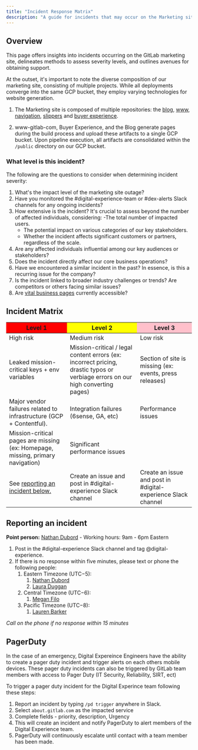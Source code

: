 ```yaml
---
title: "Incident Response Matrix"
description: "A guide for incidents that may occur on the Marketing site"
---
```


## Overview

This page offers insights into incidents occurring on the GitLab marketing site, delineates methods to assess severity levels, and outlines avenues for obtaining support.

At the outset, it's important to note the diverse composition of our marketing site, consisting of multiple projects. While all deployments converge into the same GCP bucket, they employ varying technologies for website generation.

1. The Marketing site is composed of multiple repositories: the [blog](https://gitlab.com/gitlab-com/marketing/digital-experience/gitlab-blog), [www](https://gitlab.com/gitlab-com/www-gitlab-com), [navigation](https://gitlab.com/gitlab-com/marketing/digital-experience/navigation), [slippers](https://gitlab.com/gitlab-com/marketing/digital-experience/slippers-ui) and [buyer experience](https://gitlab.com/gitlab-com/marketing/digital-experience/buyer-experience).

1. www-gitlab-com, Buyer Experience, and the Blog generate pages during the build process and upload these artifacts to a single GCP bucket. Upon pipeline execution, all artifacts are consolidated within the `/public` directory on our GCP bucket.

### What level is this incident?

The following are the questions to consider when determining incident severity:

1. What's the impact level of the marketing site outage?
1. Have you monitored the #digital-experience-team or #dex-alerts Slack channels for any ongoing incidents?
1. How extensive is the incident? It's crucial to assess beyond the number of affected individuals, considering:
    -The total number of impacted users.
    - The potential impact on various categories of our key stakeholders.
    - Whether the incident affects significant customers or partners, regardless of the scale.
1. Are any affected individuals influential among our key audiences or stakeholders?
1. Does the incident directly affect our core business operations?
1. Have we encountered a similar incident in the past? In essence, is this a recurring issue for the company?
1. Is the incident linked to broader industry challenges or trends? Are competitors or others facing similar issues?
1. Are [vital business pages](https://gitlab-com.gitlab.io/content-sites/handbook/mr5699/handbook/marketing/digital-experience/contentful-cms/#for-top-10-most-visitedimpactful-pages) currently accessible?

## Incident Matrix

<table class="table table-striped table-bordered">
<thead>
<tr>
<th style="background:red">Level 1</th>
<th  style="background:yellow">Level 2</th>
<th  style="background:pink">Level 3</th>
</tr>
</thead>
<tbody>
<tr>
<td>High risk</td>
<td>Medium risk</td>
<td>Low risk</td>
</tr>
<tr>
<td>Leaked mission-critical keys + env variables</td>
<td>Mission-critical / legal content errors (ex: incorrect pricing, drastic typos or verbiage errors on our high converting pages)</td>
<td>Section of site is missing (ex: events, press releases)</td>
</tr>
<tr>
<td>Major vendor failures related to infrastructure (GCP + Contentful).</td>
<td>Integration failures (6sense, GA, etc)</td>
<td>Performance issues</td>
</tr>
<tr>
<td>Mission-critical pages are missing (ex: Homepage, missing, primary navigation)</td>
<td>Significant performance issues</td>
<td></td>
</tr>
<tr>
<td>See <a href="#reporting-an-incident">reporting an incident below.</a></td>
<td>Create an issue and post in #digital-experience Slack channel</td>
<td>Create an issue and post in #digital-experience Slack channel</td>
</tr>
</tbody>
</table>

## Reporting an incident

**Point person:** [Nathan Dubord](https://gitlab.enterprise.slack.com/archives/D021YDB4FM4) - Working hours: 9am - 6pm Eastern

1. Post in the #digital-experience Slack channel and tag @digital-experience.
1. If there is no response within five minutes, please text or phone the following people:
    1. Eastern Timezone (UTC−5):
        1. [Nathan Dubord](https://gitlab.enterprise.slack.com/archives/D021YDB4FM4)
        2. [Laura Duggan](https://gitlab.enterprise.slack.com/archives/D01H18BBUTW)
    2. Central Timezone (UTC−6):
        1. [Megan Filo](https://gitlab.enterprise.slack.com/archives/D02SNEUHZ3L)
    3. Pacific Timezone (UTC−8):
        1. [Lauren Barker](https://gitlab.enterprise.slack.com/archives/D0168EQ62EP)

_Call on the phone if no response within 15 minutes_

## PagerDuty

In the case of an emergency, Digital Expereince Engineers have the ability to create a pager duty incident and trigger alerts on each others mobile devices. These pager duty incidents can also be triggered by GitLab team members with access to Pager Duty (IT Security, Reliability, SIRT, ect)

To trigger a pager duty incident for the Digital Experince team following these steps:

1. Report an incident by typing `/pd trigger` anywhere in Slack.
2. Select `about.gitlab.com` as the impacted service
3. Complete fields - priority, description, Urgency
4. This will create an incident and notify PagerDuty to alert members of the Digital Experience team.
5. PagerDuty will continuously escalate until contact with a team member has been made.
